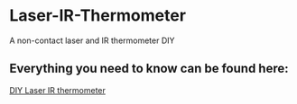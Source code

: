 # Laser-IR-Thermometer
A non-contact laser and IR thermometer DIY

## Everything you need to know can be found here: 
[DIY Laser IR thermometer](https://www.madeinfck.com/diy-laser-ir-thermometer/)
